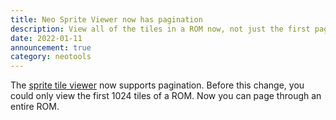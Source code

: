 ```yaml
---
title: Neo Sprite Viewer now has pagination
description: View all of the tiles in a ROM now, not just the first page
date: 2022-01-11
announcement: true
category: neotools
---
```


The [sprite tile viewer](https://neospriteviewer.mattgreer.dev) now supports pagination. Before this change, you could only view the first 1024 tiles of a ROM. Now you can page through an entire ROM.
